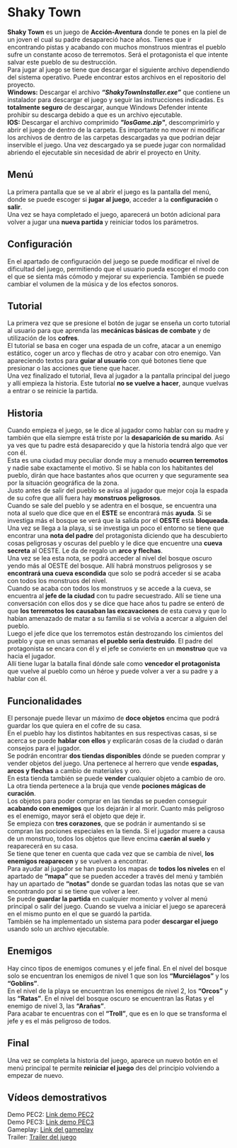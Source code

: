 # Shaky Town
**Shaky Town** es un juego de **Acción-Aventura** donde te pones en la piel de un joven el cual su padre desapareció hace años. Tienes que ir encontrando pistas y acabando con muchos monstruos mientras el pueblo sufre un constante acoso de terremotos. Será el protagonista el que intente salvar este pueblo de su destrucción.\
Para jugar al juego se tiene que descargar el siguiente archivo dependiendo del sistema operativo. Puede encontrar estos archivos en el repositorio del proyecto.\
**Windows:** Descargar el archivo ***“ShakyTownInstaller.exe”*** que contiene un instalador para descargar el juego y seguir las instrucciones indicadas. Es **totalmente seguro** de descargar, aunque Windows Defender intente prohibir su descarga debido a que es un archivo ejecutable.\
**IOS:** Descargar el archivo comprimido ***"IosGame.zip"***, descomprimirlo y abrir el juego de dentro de la carpeta.
Es importante no mover ni modificar los archivos de dentro de las carpetas descargadas ya que podrian dejar inservible el juego.
Una vez descargado ya se puede jugar con normalidad abriendo el ejecutable sin necesidad de abrir el proyecto en Unity.

## Menú
La primera pantalla que se ve al abrir el juego es la pantalla del menú, donde se puede escoger si **jugar al juego**, acceder a la **configuración** o **salir**.\
Una vez se haya completado el juego, aparecerá un botón adicional para volver a jugar una **nueva partida** y reiniciar todos los parámetros.

## Configuración
En el apartado de configuración del juego se puede modificar el nivel de dificultad del juego, permitiendo que el usuario pueda escoger el modo con el que se sienta más cómodo y mejorar su experiencia.
También se puede cambiar el volumen de la música y de los efectos sonoros.

## Tutorial
La primera vez que se presione el botón de jugar se enseña un corto tutorial al usuario para que aprenda las **mecánicas básicas de combate** y de utilización de los **cofres**.\
El tutorial se basa en coger una espada de un cofre, atacar a un enemigo estático, coger un arco y flechas de otro y acabar con otro enemigo. Van apareciendo textos para **guiar al usuario** con qué botones tiene que presionar o las acciones que tiene que hacer.\
Una vez finalizado el tutorial, lleva al jugador a la pantalla principal del juego y allí empieza la historia. Este tutorial **no se vuelve a hacer**, aunque vuelvas a entrar o se reinicie la partida.

## Historia
Cuando empieza el juego, se le dice al jugador como hablar con su madre y también que ella siempre está triste por la **desaparición de su marido**. Así ya ves que tu padre está desaparecido y que la historia tendrá algo que ver con él.\
Esta es una ciudad muy peculiar donde muy a menudo **ocurren terremotos** y nadie sabe exactamente el motivo. Si se habla con los habitantes del pueblo, dirán que hace bastantes años que ocurren y que seguramente sea por la situación geográfica de la zona.\
Justo antes de salir del pueblo se avisa al jugador que mejor coja la espada de su cofre que allí fuera hay **monstruos peligrosos**.\
Cuando se sale del pueblo y se adentra en el bosque, se encuentra una nota al suelo que dice que en el **ESTE** se encontrará más **ayuda**. Si se investiga más el bosque se verá que la salida por el **OESTE** está **bloqueada**.\
Una vez se llega a la playa, si se investiga un poco el entorno se tiene que encontrar una **nota del padre** del protagonista diciendo que ha descubierto cosas peligrosas y oscuras del pueblo y le dice que encuentre una **cueva secreta** al OESTE. Le da de regalo un **arco y flechas**.\
Una vez se lea esta nota, se podrá acceder al nivel del bosque oscuro yendo más al OESTE del bosque. Allí habrá monstruos peligrosos y se **encontrará una cueva escondida** que solo se podrá acceder si se acaba con todos los monstruos del nivel.\
Cuando se acaba con todos los monstruos y se accede a la cueva, se encuentra al **jefe de la ciudad** con tu padre secuestrado. Allí se tiene una conversación con ellos dos y se dice que hace años tu padre se enteró de que **los terremotos los causaban las excavaciones** de esta cueva y que lo habían amenazado de matar a su familia si se volvía a acercar a alguien del pueblo.\
Luego el jefe dice que los terremotos están destrozando los cimientos del pueblo y que en unas semanas **el pueblo sería destruido**. El padre del protagonista se encara con él y el jefe se convierte en un **monstruo** que va hacia el jugador.\
Allí tiene lugar la batalla final dónde sale como **vencedor el protagonista** que vuelve al pueblo como un héroe y puede volver a ver a su padre y a hablar con él.

## Funcionalidades
El personaje puede llevar un máximo de **doce objetos** encima que podrá guardar los que quiera en el cofre de su casa.\
En el pueblo hay los distintos habitantes en sus respectivas casas, si se acerca se puede **hablar con ellos** y explicarán cosas de la ciudad o darán consejos para el jugador.\
Se podrán encontrar **dos tiendas disponibles** dónde se pueden comprar y vender objetos del juego. Una pertenece al herrero que vende **espadas, arcos y flechas** a cambio de materiales y oro.\
En esta tienda también se puede **vender** cualquier objeto a cambio de oro. La otra tienda pertenece a la bruja que vende **pociones mágicas de curación**.\
Los objetos para poder comprar en las tiendas se pueden conseguir **acabando con enemigos** que los dejarán ir al morir. Cuanto más peligroso es el enemigo, mayor será el objeto que deje ir.\
Se empieza con **tres corazones**, que se podrán ir aumentando si se compran las pociones especiales en la tienda. Si el jugador muere a causa de un monstruo, todos los objetos que lleve encima **caerán al suelo** y reaparecerá en su casa.\
Se tiene que tener en cuenta que cada vez que se cambia de nivel, **los enemigos reaparecen** y se vuelven a encontrar.\
Para ayudar al jugador se han puesto los mapas de **todos los niveles** en el apartado de **“mapa”** que se pueden acceder a través del menú y también hay un apartado de **“notas”** donde se guardan todas las notas que se van encontrando por si se tiene que volver a leer.\
Se puede **guardar la partida** en cualquier momento y volver al menú principal o salir del juego. Cuando se vuelva a iniciar el juego se aparecerá en el mismo punto en el que se guardó la partida.\
También se ha implementado un sistema para poder **descargar el juego** usando solo un archivo ejecutable.

## Enemigos
Hay cinco tipos de enemigos comunes y el jefe final. En el nivel del bosque solo se encuentran los enemigos de nivel 1 que son los **“Murciélagos”** y los **“Goblins”**.\
En el nivel de la playa se encuentran los enemigos de nivel 2, los **“Orcos”** y las **“Ratas”**. En el nivel del bosque oscuro se encuentran las Ratas y el enemigo de nivel 3, las **“Arañas”**.\
Para acabar te encuentras con el **“Troll”**, que es en lo que se transforma el jefe y es el más peligroso de todos.

## Final
Una vez se completa la historia del juego, aparece un nuevo botón en el menú principal te permite **reiniciar el juego** des del principio volviendo a empezar de nuevo.

## Vídeos demostrativos
Demo PEC2: [Link demo PEC2](https://youtu.be/AXBrAbZyjKY)\
Demo PEC3: [Link demo PEC3](https://youtu.be/bPh163f2vaw)\
Gameplay: [Link del gameplay]()\
Trailer: [Trailer del juego]()
